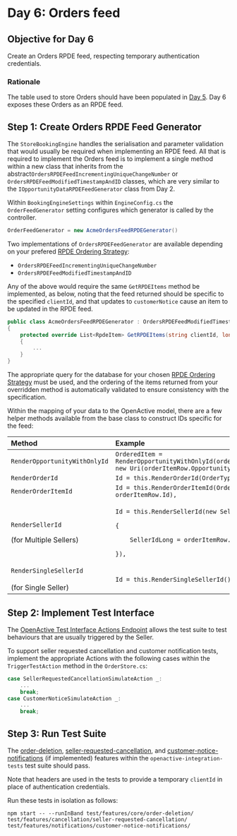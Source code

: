 # Day 6: Orders feed

## **Objective for Day 6**

Create an Orders RPDE feed, respecting temporary authentication credentials.

### Rationale

The table used to store Orders should have been populated in [Day 5](day-5-b-and-delete-order.md). Day 6 exposes these Orders as an RPDE feed.

## **Step 1: Create Orders RPDE Feed Generator** 

The `StoreBookingEngine` handles the serialisation and parameter validation that would usually be required when implementing an RPDE feed. All that is required to implement the Orders feed is to implement a single method within a new class that inherits from the abstract`OrdersRPDEFeedIncrementingUniqueChangeNumber` or `OrdersRPDEFeedModifiedTimestampAndID` classes, which are very similar to the `IOpportunityDataRPDEFeedGenerator` class from Day 2.

Within `BookingEngineSettings` within `EngineConfig.cs`  the `OrderFeedGenerator` setting configures which generator is called by the controller.

```csharp
OrderFeedGenerator = new AcmeOrdersFeedRPDEGenerator()
```

Two implementations of `OrdersRPDEFeedGenerator` are available depending on your prefered [RPDE Ordering Strategy](https://www.w3.org/2017/08/realtime-paged-data-exchange/#ordering-strategies):

* `OrdersRPDEFeedIncrementingUniqueChangeNumber`
* `OrdersRPDEFeedModifiedTimestampAndID`

Any of the above would require the same `GetRPDEItems` method be implemented, as below, noting that the feed returned should be specific to the specified `clientId`, and that updates to `customerNotice` cause an item to be updated in the RPDE feed.

```csharp
public class AcmeOrdersFeedRPDEGenerator : OrdersRPDEFeedModifiedTimestampAndID
{
    protected override List<RpdeItem> GetRPDEItems(string clientId, long? afterTimestamp, string afterId)
    {
        ...
    }
}
```

The appropriate query for the database for your chosen [RPDE Ordering Strategy](https://www.w3.org/2017/08/realtime-paged-data-exchange/#ordering-strategies) must be used, and the ordering of the items returned from your overridden method is automatically validated to ensure consistency with the specification.

Within the mapping of your data to the OpenActive model, there are a few helper methods available from the base class to construct IDs specific for the feed:

<table>
  <thead>
    <tr>
      <th style="text-align:left">Method</th>
      <th style="text-align:left">Example</th>
    </tr>
  </thead>
  <tbody>
    <tr>
      <td style="text-align:left"><code>RenderOpportunityWithOnlyId</code>
      </td>
      <td style="text-align:left"><code>OrderedItem = RenderOpportunityWithOnlyId(orderItemRow.OpportunityJsonLdType, new Uri(orderItemRow.OpportunityJsonLdId)),</code>
      </td>
    </tr>
    <tr>
      <td style="text-align:left"><code>RenderOrderId</code>
      </td>
      <td style="text-align:left"><code>Id = this.RenderOrderId(OrderType.Order, uuid),</code>
      </td>
    </tr>
    <tr>
      <td style="text-align:left"><code>RenderOrderItemId</code>
      </td>
      <td style="text-align:left"><code>Id = this.RenderOrderItemId(OrderType.Order, uuid, orderItemRow.Id),</code>
      </td>
    </tr>
    <tr>
      <td style="text-align:left">
        <p><code>RenderSellerId</code>
        </p>
        <p></p>
        <p>(for Multiple Sellers)</p>
      </td>
      <td style="text-align:left">
        <p><code>Id = this.RenderSellerId(new SellerIdComponents</code>
        </p>
        <p><code>{</code>
        </p>
        <p><code>    SellerIdLong = orderItemRow.sellerId</code>
        </p>
        <p><code>}),</code>
        </p>
      </td>
    </tr>
    <tr>
      <td style="text-align:left"><code>RenderSingleSellerId</code>
        <br />
        <br />(for Single Seller)</td>
      <td style="text-align:left"><code>Id = this.RenderSingleSellerId(),</code>
      </td>
    </tr>
  </tbody>
</table>

## Step 2: Implement Test Interface

The [OpenActive Test Interface Actions Endpoint](https://openactive.io/test-interface/#actions-endpoint) allows the test suite to test behaviours that are usually triggered by the Seller.

To support seller requested cancellation and customer notification tests, implement the appropriate Actions with the following cases within the `TriggerTestAction` method in the `OrderStore.cs`:

```csharp
case SellerRequestedCancellationSimulateAction _:
    ...
    break;
case CustomerNoticeSimulateAction _:
    ...
    break;
```

## Step 3: Run Test Suite

The [order-deletion](https://github.com/openactive/openactive-test-suite/blob/master/packages/openactive-integration-tests/test/features/core/order-deletion/README.md), [seller-requested-cancellation](https://github.com/openactive/openactive-test-suite/blob/master/packages/openactive-integration-tests/test/features/cancellation/seller-requested-cancellation/README.md), and [customer-notice-notifications](https://github.com/openactive/openactive-test-suite/blob/master/packages/openactive-integration-tests/test/features/notifications/customer-notice-notifications/README.md) \(if implemented\) features within the `openactive-integration-tests` test suite should pass.

Note that headers are used in the tests to provide a temporary `clientId` in place of authentication credentials.

Run these tests in isolation as follows:

```text
npm start -- --runInBand test/features/core/order-deletion/ test/features/cancellation/seller-requested-cancellation/ test/features/notifications/customer-notice-notifications/
```

